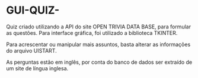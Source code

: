# GUI-QUIZ-

Quiz criado utilizando a API do site OPEN TRIVIA DATA BASE, para formular as questões. Para interface gráfica, foi utilizado a biblioteca TKINTER.

Para acrescentar ou manipular mais assuntos, basta alterar as informações do arquivo UISTART.

As perguntas estão em inglês, por conta do banco de dados ser extraído de um site de língua inglesa.
